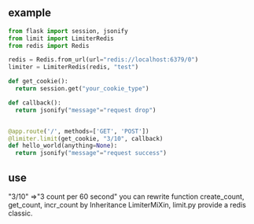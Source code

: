 ## example
```python
from flask import session, jsonify
from limit import LimiterRedis
from redis import Redis

redis = Redis.from_url(url="redis://localhost:6379/0")
limiter = LimiterRedis(redis, "test")

def get_cookie():
  return session.get("your_cookie_type")

def callback():
  return jsonify("message"="request drop")


@app.route('/', methods=['GET', 'POST'])
@limiter.limit(get_cookie, "3/10", callback)
def hello_world(anything=None):
  return jsonify("message"="request success")
```
## use
"3/10" =>"3 count per 60 second"
you can rewrite function create_count, get_count, incr_count by Inheritance LimiterMiXin, limit.py provide a redis classic.
